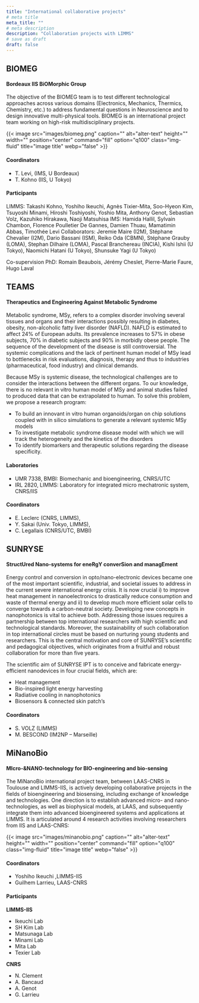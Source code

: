 ```yaml
---
title: "International collaborative projects"
# meta title
meta_title: ""
# meta description
description: "Collaboration projects with LIMMS"
# save as draft
draft: false
---
```


## BIOMEG
#### Bordeaux IIS BiOMorphic Group

The objective of the BIOMEG team is to test different technological approaches across various domains (Electronics, Mechanics, Thermics, Chemistry, etc.) to address fundamental questions in Neuroscience and to design innovative multi-physical tools. BIOMEG is an international project team working on high-risk multidisciplinary projects.

{{< image src="images/biomeg.png" caption="" alt="alter-text" height="" width="" position="center" command="fill" option="q100" class="img-fluid" title="image title"  webp="false" >}}

#### Coordinators

- T. Levi, (IMS, U Bordeaux)
- T. Kohno (IIS, U Tokyo)

#### Participants

LIMMS: Takashi Kohno, Yoshiho Ikeuchi, Agnès Tixier-Mita, Soo-Hyeon Kim, Tsuyoshi Minami, Hiroshi Toshiyoshi, Yoshio Mita, Anthony Genot, Sebastian Volz, Kazuhiko Hirakawa, Naoji Matsuhisa
IMS: Hamida Hallil, Sylvain Chambon, Florence Poulletier De Gannes, Damien Thuau, Mamatimin Abbas, Timothée Levi
Collaborators: Jeremie Maire (I2M), Stéphane Chevalier (I2M), Dario Bassani (ISM), Reiko Oda (CBMN), Stéphane Grauby (LOMA), Stephan Dilhaire (LOMA), Pascal Branchereau (INCIA), Kishi Ishii (U Tokyo), Naomichi Hatani (U Tokyo), Shunsuke Yagi (U Tokyo)

Co-supervision PhD: Romain Beaubois, Jérémy Cheslet, Pierre-Marie Faure, Hugo Laval


## TEAMS

#### Therapeutics and Engineering Against Metabolic Syndrome

Metabolic syndrome, MSy, refers to a complex disorder involving several tissues and organs and their interactions possibly resulting in diabetes, obesity, non-alcoholic fatty liver disorder (NAFLD). NAFLD is estimated to affect 24% of European adults. Its prevalence increases to 57% in obese subjects, 70% in diabetic subjects and 90% in morbidly obese people. The sequence of the development of the disease is still controversial. The systemic complications and the lack of pertinent human model of MSy lead to bottlenecks in risk evaluations, diagnosis, therapy and thus to industries (pharmaceutical, food industry) and clinical demands.

Because MSy is systemic disease, the technological challenges are to consider the interactions between the different organs. To our knowledge, there is no relevant in vitro human model of MSy and animal studies failed to produced data that can be extrapolated to human.  To solve this problem, we propose a research program:

- To build an innovant in vitro human organoids/organ on chip solutions coupled with in silico simulations to generate a relevant systemic MSy models 
- To investigate metabolic syndrome disease model with which we will track the heterogeneity and the kinetics of the disorders 
- To identify biomarkers and therapeutic solutions regarding the disease specificity.

#### Laboratories

- UMR 7338, BMBI: Biomechanic and bioengineering, CNRS/UTC
- IRL 2820, LIMMS: Laboratory for integrated micro mechatronic system, CNRS/IIS

#### Coordinators

- E. Leclerc (CNRS, LIMMS), 
- Y. Sakai (Univ. Tokyo, LIMMS), 
- C. Legallais (CNRS/UTC, BMBI)


## SUNRYSE
#### StructUred Nano-systems for eneRgY converSion and managEment

Energy control and conversion in opto/nano-electronic devices became one of the most important scientific, industrial, and societal issues to address in the current severe international energy crisis. It is now crucial i) to improve heat management in nanoelectronics to drastically reduce consumption and waste of thermal energy and ii) to develop much more efficient solar cells to converge towards a carbon-neutral society. Developing new concepts in nanophotonics is vital to achieve both.
Addressing those issues requires a partnership between top international researchers with high scientific and technological standards. Moreover, the sustainability of such collaboration in top international circles must be based on nurturing young students and researchers. This is the central motivation and core of SUNRYSE’s scientific and pedagogical objectives, which originates from a fruitful and robust collaboration for more than five years.

The scientific aim of SUNRYSE IPT is to conceive and fabricate energy-efficient nanodevices in four crucial fields, which are:

- Heat management
- Bio-inspired light energy harvesting
- Radiative cooling in nanophotonics
- Biosensors & connected skin patch’s

#### Coordinators

- S. VOLZ (LIMMS)
- M. BESCOND (IM2NP – Marseille)

## MiNanoBio
#### MIcro-&NANO-technology for BIO-engineering and bio-sensing

The MiNanoBio international project team,  between LAAS-CNRS in Toulouse and LIMMS-IIS, is actively developing collaborative projects in the fields of bioengineering and biosensing, including exchange of knowledge and technologies. One direction is to establish advanced micro- and nano-technologies, as well as biophysical models, at LAAS, and subsequently integrate them into advanced bioengineered systems and applications at LIMMS. It is articulated around 4 research activities involving researchers from IIS and LAAS-CNRS:


{{< image src="images/minanobio.png" caption="" alt="alter-text" height="" width="" position="center" command="fill" option="q100" class="img-fluid" title="image title"  webp="false" >}}

#### Coordinators

- Yoshiho Ikeuchi ,LIMMS-IIS
- Guilhem Larrieu, LAAS-CNRS

#### Participants

**LIMMS-IIS**

- Ikeuchi Lab
- SH Kim Lab
- Matsunaga Lab
- Minami Lab
- Mita Lab
- Texier Lab

**CNRS**

- N. Clement
- A. Bancaud
- A. Genot
- G. Larrieu

